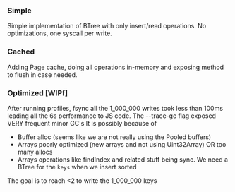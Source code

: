 ### Simple
Simple implementation of BTree with only insert/read operations.
No optimizations, one syscall per write.

### Cached
Adding Page cache, doing all operations in-memory and exposing method to flush in case needed.

### Optimized [WIPf]
After running profiles, fsync all the 1_000_000 writes took less than 100ms leading all the 6s performance to JS code.
The --trace-gc flag exposed VERY frequent minor GC's
It is possibly because of
- Buffer alloc (seems like we are not really using the Pooled buffers)
- Arrays poorly optimized (new arrays and not using Uint32Array) OR too many allocs
- Arrays operations like  findIndex and related stuff being sync. We need a BTree for the `keys` when we insert sorted

The goal is to reach <2 to write the 1_000_000 keys
